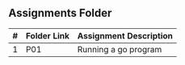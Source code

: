 ##  Assignments Folder

|   #   | Folder Link | Assignment Description |
| :---: | ----------- | ---------------------- |
|  1    | P01| Running a go program |
